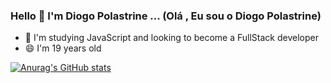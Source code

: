 ### Hello 👋 I'm Diogo Polastrine ... (Olá , Eu sou o Diogo Polastrine)


- 🔭 I'm studying JavaScript and looking to become a FullStack developer  
- 😄 I'm 19 years old


[![Anurag's GitHub stats](https://github-readme-stats.vercel.app/api?username=Deekzzyy)](https://github.com/Deekzzyy/github-readme-stats)

